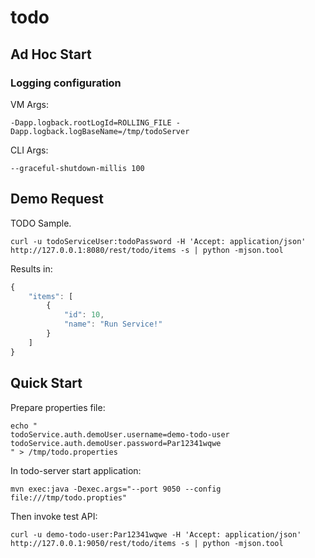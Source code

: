 todo
====

## Ad Hoc Start

### Logging configuration

VM Args:

```
-Dapp.logback.rootLogId=ROLLING_FILE -Dapp.logback.logBaseName=/tmp/todoServer
```

CLI Args:

```
--graceful-shutdown-millis 100
```

## Demo Request

TODO Sample.

```
curl -u todoServiceUser:todoPassword -H 'Accept: application/json' http://127.0.0.1:8080/rest/todo/items -s | python -mjson.tool
```

Results in:

```js
{
    "items": [
        {
            "id": 10,
            "name": "Run Service!"
        }
    ]
}
```

## Quick Start

Prepare properties file:

```
echo "
todoService.auth.demoUser.username=demo-todo-user
todoService.auth.demoUser.password=Par12341wqwe
" > /tmp/todo.properties
```

In todo-server start application:

```
mvn exec:java -Dexec.args="--port 9050 --config file:///tmp/todo.propties"
```

Then invoke test API:

```
curl -u demo-todo-user:Par12341wqwe -H 'Accept: application/json' http://127.0.0.1:9050/rest/todo/items -s | python -mjson.tool
```
